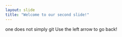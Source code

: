 ```yaml
---
layout: slide
title: "Welcome to our second slide!"
---
```

one does not simply git
Use the left arrow to go back!
